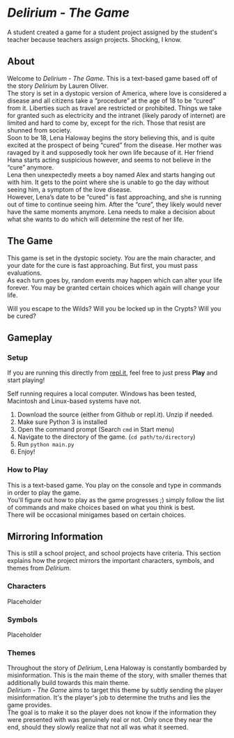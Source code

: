 # *Delirium - The Game*
A student created a game for a student project assigned by the student's teacher because teachers assign projects. Shocking, I know.

## About
Welcome to *Delirium - The Game*. This is a text-based game based off of the story *Delirium* by Lauren Oliver.  
The story is set in a dystopic version of America, where love is considered a disease  and all citizens take a “procedure” at the age of 18 to be “cured” from it. Liberties such as travel are restricted or prohibited. Things we take for granted such as electricity and the intranet (likely parody of internet) are limited and hard to come by, except for the rich. Those that resist are shunned from society.  
Soon to be 18, Lena Haloway begins the story believing this, and is quite excited at the prospect of being “cured” from the disease. Her mother was ravaged by it and supposedly took her own life because of it. Her friend Hana starts acting suspicious however, and seems to not believe in the “cure” anymore.  
Lena then unexpectedly meets a boy named Alex and starts hanging out with him. It gets to the point where she is unable to go the day without seeing him, a symptom of the love disease.  
However, Lena’s date to be “cured” is fast approaching, and she is running out of time to continue seeing him. After the “cure”, they likely would never have the same moments anymore. Lena needs to make a decision about what she wants to do which will determine the rest of her life.

## The Game
This game is set in the dystopic society. *You* are the main character, and your date for the cure is fast approaching. But first, you must pass evaluations.  
As each turn goes by, random events may happen which can alter your life forever. You may be granted certain choices which again will change your life.

Will you escape to the Wilds? Will you be locked up in the Crypts? Will you be cured?

## Gameplay
### Setup
If you are running this directly from [repl.it](https://replit.com), feel free to just press **Play** and start playing!

Self running requires a local computer. Windows has been tested, Macintosh and Linux-based systems have not.

1. Download the source (either from Github or repl.it). Unzip if needed.
2. Make sure Python 3 is installed
3. Open the command prompt (Search `cmd` in Start menu)
4. Navigate to the directory of the game. (`cd path/to/directory`)
5. Run `python main.py`
6. Enjoy!

### How to Play
This is a text-based game. You play on the console and type in commands in order to play the game.  
You'll figure out how to play as the game progresses ;) simply follow the list of commands and make choices based on what you think is best.  
There will be occasional minigames based on certain choices.

## Mirroring Information
This is still a school project, and school projects have criteria. This section explains how the project mirrors the important characters, symbols, and themes from *Delirium*.

### Characters
Placeholder

### Symbols
Placeholder

### Themes
Throughout the story of *Delirium*, Lena Haloway is constantly bombarded by misinformation. This is the main theme of the story, with smaller themes that additionally build towards this main theme.  
*Delirium - The Game* aims to target this theme by subtly sending the player misinformation. It's the player's job to determine the truths and lies the game provides.  
The goal is to make it so the player does not know if the information they were presented with was genuinely real or not. Only once they near the end, should they slowly realize that not all was what it seemed.